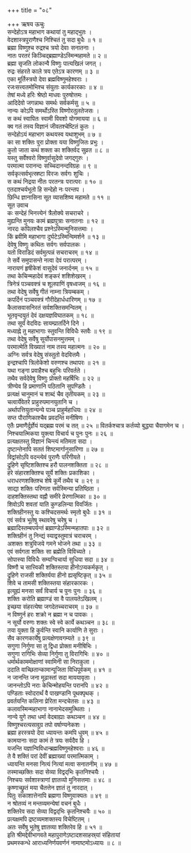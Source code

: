 +++
title = "०८"

+++
ऋषय ऊचुः  
सन्देहोऽत्र महाभाग कथायां तु महाद्‌भुतः ।  
वेदशास्त्रपुराणैश्च निश्चितं तु सदा बुधैः ॥ १ ॥  
ब्रह्मा विष्णुश्च रुद्रश्च त्रयो देवाः सनातनाः ।  
नातः परतरं किञ्चिद्‌ब्रह्माण्डेऽस्मिन्महामते ॥ २ ॥  
ब्रह्मा सृजति लोकान्वै विष्णुः पात्यखिलं जगत् ।  
रुद्रः संहरते काले त्रय एतेऽत्र कारणम् ॥ ३ ॥  
एका मूर्तिस्त्रयो देवा ब्रह्मविष्णुमहेश्वराः ।  
रजःसत्त्वतमोभिश्च संयुताः कार्यकारकाः ॥ ४ ॥  
तेषां मध्ये हरिः श्रेष्ठो माधवः पुरुषोत्तमः ।  
आदिदेवो जगन्नाथः समर्थः सर्वकर्मसु ॥ ५ ॥  
नान्यः कोऽपि समर्थोऽस्ति विष्णोरतुलतेजसः ।  
स कथं स्वापितः स्वामी विवशो योगमायया ॥ ६ ॥  
क्व गतं तस्य विज्ञानं जीवतश्चेष्टितं कुतः ।  
सन्देहोऽयं महाभाग कथयस्व यथाशुभम् ॥ ७ ॥  
का सा शक्तिः पुरा प्रोक्ता यया विष्णुजितः प्रभुः ।  
कुतो जाता कथं शक्ता का शक्तिर्वद सुव्रत ॥ ८ ॥  
यस्तु सर्वेश्वरो विष्णुर्वासुदेवो जगद्‌गुरुः ।  
परमात्मा परानन्दः सच्चिदानन्दविग्रहः ॥ ९ ॥  
सर्वकृत्सर्वभृत्स्रष्टा विरजः सर्वगः शुचिः ।  
स कथं निद्रया नीतः परतन्त्रः परात्परः ॥ १० ॥  
एतदाश्चर्यभूतो हि सन्देहो नः परन्तप ।  
छिन्धि ज्ञानासिना सूत व्यासशिष्य महामते ॥ ११ ॥  
सूत उवाच  
कः सन्देहं भिनत्त्येनं त्रैलोक्ये सचराचरे ।  
मुह्यन्ति मुनयः कामं ब्रह्मपुत्राः सनातनाः ॥ १२ ॥  
नारदः कपिलश्चैव प्रश्नेऽस्मिन्मुनिसत्तमाः ।  
किं ब्रवीमि महाभागा दुर्घटेऽस्मिन्विमर्शने ॥ १३ ॥  
देवेषु विष्णुः कथितः सर्वगः सर्वपालकः ।  
यतो विराडिदं सर्वमुत्पन्नं सचराचरम् ॥ १४ ॥  
ते सर्वे समुपासन्ते नत्वा देवं परात्परम् ।  
नारायणं हृषीकेशं वासुदेवं जनार्दनम् ॥ १५ ॥  
तथा केचिन्महादेवं शङ्करं शशिशेखरम् ।  
त्रिनेत्रं पञ्चवक्त्रं च शूलपाणिं वृषध्वजम् ॥ १६ ॥  
तथा वेदेषु सर्वेषु गीतं नाम्ना त्रियम्बकम् ।  
कपर्दिनं पञ्चवक्त्रं गौरीदेहार्धधारिणम् ॥ १७ ॥  
कैलासवासनिरतं सर्वशक्तिसमन्वितम् ।  
भूतवृन्दयुतं देवं दक्षयज्ञविघातकम् ॥ १८ ॥  
तथा सूर्यं वेदविदः सायम्प्रातर्दिने दिने ।  
मध्याह्ने तु महाभागाः स्तुवन्ति विविधैः स्तवैः ॥ १९ ॥  
तथा वेदेषु सर्वेषु सूर्योपासनमुत्तमम् ।  
परमात्मेति विख्यातं नाम तस्य महात्मनः ॥ २० ॥  
अग्निः सर्वत्र वेदेषु संस्तुतो वेदवित्तमैः ।  
इन्द्रश्चापि त्रिलोकेशो वरुणश्च तथापरः ॥ २१ ॥  
यथा गङ्गा प्रवाहैश्च बहुभिः परिवर्तते ।  
तथैव सर्वदेवेषु विष्णुः प्रोक्तो महर्षिभिः ॥ २२ ॥  
त्रीण्येव हि प्रमाणानि पठितानि सुपण्डितैः ।  
प्रत्यक्षं चानुमानं च शाब्दं चैव तृतीयकम् ॥ २३ ॥  
चत्वार्येवेतरे प्राहुरुपमानयुतानि च ।  
अर्थापत्तियुतान्यन्ये पञ्च प्राहुर्महाधियः ॥ २४ ॥  
सप्त पौराणिकाश्चैव प्रवदन्ति मनीषिणः ।  
एतैः प्रमाणैर्दुर्ज्ञेयं यद्‌ब्रह्म परमं च तत् ॥ २५ ॥
वितर्कश्चात्र कर्तव्यो बुद्ध्या चैवागमेन च ।  
निश्चयात्मिकया युक्त्या विचार्य च पुनः पुनः ॥ २६ ॥  
प्रत्यक्षतस्तु विज्ञानं चिन्त्यं मतिमता सदा ।  
दृष्टान्तेनापि सततं शिष्टमार्गानुसारिणा ॥ २७ ॥  
विद्वांसोऽपि वदन्त्येवं पुराणैः परिगीयते ।  
द्रुहिणे सृष्टिशक्तिश्च हरौ पालनशक्तिता ॥ २८ ॥  
हरे संहारशक्तिश्च सूर्ये शक्तिः प्रकाशिका ।  
धराधरणशक्तिश्च शेषे कूर्मे तथैव च ॥ २९ ॥  
साद्या शक्तिः परिणता सर्वस्मिन्या प्रतिष्ठिता ।  
दाहशक्तिस्तथा वह्नौ समीरे प्रेरणात्मिका ॥ ३० ॥  
शिवोऽपि शवतां याति कुण्डलिन्या विवर्जितः ।  
शक्तिहीनस्तु यः कश्चिदसमर्थः स्मृतो बुधैः ॥ ३१ ॥  
एवं सर्वत्र भूतेषु स्थावरेषु चरेषु च ।  
ब्रह्मादिस्तम्बपर्यन्तं ब्रह्माण्डेऽस्मिन्महातपाः ॥ ३२ ॥  
शक्तिहीनं तु निन्द्यं स्याद्वस्तुमात्रं चराचरम् ।  
अशक्तः शत्रुविजये गमने भोजने तथा ॥ ३३ ॥  
एवं सर्वगता शक्तिः सा ब्रह्मेति विविच्यते ।  
सोपास्या विविधैः सम्यग्विचार्या सुधिया सदा ॥ ३४ ॥  
विष्णौ च सात्त्विकी शक्तिस्तया हीनोऽप्यकर्मकृत् ।  
द्रुहिणे राजसी शक्तिर्यया हीनो ह्यसृष्टिकृत् ॥ ३५ ॥  
शिवे च तामसी शक्तिस्तया संहारकारकः ।  
इत्यूह्यं मनसा सर्वं विचार्य च पुनः पुनः ॥ ३६ ॥  
शक्तिः करोति ब्रह्माण्डं सा वै पालयतेऽखिलम् ।  
इच्छया संहरत्येषा जगदेतच्चराचरम् ॥ ३७ ॥  
न विष्णुर्न हरः शक्रो न ब्रह्मा न च पावकः ।  
न सूर्यो वरुणः शक्तः स्वे स्वे कार्ये कथञ्चन ॥ ३८ ॥  
तया युक्ता हि कुर्वन्ति स्वानि कार्याणि ते सुराः ।  
सैव कारणकार्येषु प्रत्यक्षेणावगम्यते ॥ ३९ ॥  
सगुणा निर्गुणा सा तु द्विधा प्रोक्ता मनीषिभिः ।  
सगुणा रागिभिः सेव्या निर्गुणा तु विरागिभिः ॥ ४० ॥  
धर्मार्थकाममोक्षाणां स्वामिनी सा निराकुला ।  
ददाति वाच्छितान्कामान्पूजिता विधिपूर्वकम् ॥ ४१ ॥  
न जानन्ति जना मूढास्तां सदा माययावृताः ।  
जानन्तोऽपि नराः केचिन्मोहयन्ति परानपि ॥ ४२ ॥  
पण्डिताः स्वोदरार्थं वै पाखण्डानि पूथक्पृथक् ।  
प्रवर्तयन्ति कलिना प्रेरिता मन्दचेतसः ॥ ४३ ॥  
कलावस्मिन्महाभागा नानाभेदसमुत्थिताः ।  
नान्ये युगे तथा धर्मा वेदबाह्याः कथञ्चन ॥ ४४ ॥  
विष्णुश्चरत्यसावुग्र तपो वर्षाण्यनेकशः ।  
ब्रह्मा हरस्त्रयो देवा ध्यायन्तः कमपि धुवम् ॥ ४५ ॥  
कामयानाः सदा कामं ते त्रयः सर्वदैव हि ।  
यजन्ति यज्ञान्विविधान्ब्रह्मविष्णुमहेश्वराः ॥ ४६ ॥  
ते वै शक्तिं परां देवीं ब्रह्माख्यां परमात्मिकाम् ।  
ध्यायन्ति मनसा नित्यं नित्यां मत्वा सनातनीम् ॥ ४७ ॥  
तस्माच्छक्तिः सदा सेव्या विद्वद्‌भिः कृतनिश्चयैः ।  
निश्चयः सर्वशास्त्राणां ज्ञातव्यो मुनिसत्तमाः ॥ ४८ ॥  
कृष्णाच्छ्रुतं मया चैतत्तेन ज्ञातं तु नारदात् ।  
पितुः सकाशात्तेनापि ब्रह्मणा विष्णुवाक्यतः ॥ ४९ ॥  
न श्रोतव्यं न मन्तव्यमन्येषां वचनं बुधैः ।  
शक्तिरेव सदा सेव्या विद्वद्‌भिः कृतनिश्चयैः ॥ ५० ॥  
प्रत्यक्षमपि द्रष्टव्यमशक्तस्य विचेष्टितम् ।  
अतः सर्वेषु भूतेषु ज्ञातव्या शक्तिरेव हि ॥ ५१ ॥  
इति श्रीमद्देवीभागवते महापुराणेऽष्टादशसाहस्र्यां संहितायां  
प्रथमस्कन्धे आराध्यनिर्णयवर्णनं नामाष्टमोऽध्यायः ॥ ८ ॥
